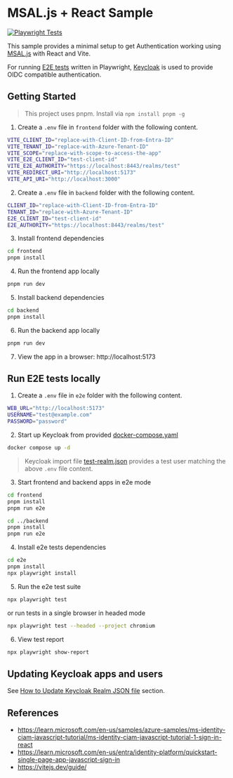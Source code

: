 # MSAL.js + React Sample

 [![Playwright Tests](https://github.com/pivotal-djoo/msal-react-sample/actions/workflows/playwright.yml/badge.svg)](https://github.com/pivotal-djoo/msal-react-sample/actions/workflows/playwright.yml)

This sample provides a minimal setup to get Authentication working using [MSAL.js](https://github.com/AzureAD/microsoft-authentication-library-for-js#readme) with React and Vite.

For running [E2E tests](./e2e/tests/example.spec.ts) written in Playwright, [Keycloak](https://www.keycloak.org/) is used to provide OIDC compatible authentication.

## Getting Started

> This project uses pnpm. Install via `npm install pnpm -g`

1. Create a `.env` file in `frontend` folder with the following content.

```bash
VITE_CLIENT_ID="replace-with-Client-ID-from-Entra-ID"
VITE_TENANT_ID="replace-with-Azure-Tenant-ID"
VITE_SCOPE="replace-with-scope-to-access-the-app"
VITE_E2E_CLIENT_ID="test-client-id"
VITE_E2E_AUTHORITY="https://localhost:8443/realms/test"
VITE_REDIRECT_URI="http://localhost:5173"
VITE_API_URI="http://localhost:3000"
```

2. Create a `.env` file in `backend` folder with the following content.

```bash
CLIENT_ID="replace-with-Client-ID-from-Entra-ID"
TENANT_ID="replace-with-Azure-Tenant-ID"
E2E_CLIENT_ID="test-client-id"
E2E_AUTHORITY="https://localhost:8443/realms/test"
```

3. Install frontend dependencies

```bash
cd frontend
pnpm install
```

4. Run the frontend app locally

```bash
pnpm run dev
```

5. Install backend dependencies

```bash
cd backend
pnpm install
```

6. Run the backend app locally

```bash
pnpm run dev
```

7. View the app in a browser: http://localhost:5173

## Run E2E tests locally

1. Create a `.env` file in `e2e` folder with the following content.

```bash
WEB_URL="http://localhost:5173"
USERNAME="test@example.com"
PASSWORD="password"
```

2. Start up Keycloak from provided [docker-compose.yaml](./docker-compose.yaml)

```bash
docker compose up -d
```

> Keycloak import file [test-realm.json](./keycloak/test-realm.json) provides a test user matching the above `.env` file content.

3. Start frontend and backend apps in e2e mode

```bash
cd frontend
pnpm install
pnpm run e2e

cd ../backend
pnpm install
pnpm run e2e
```

4. Install e2e tests dependencies

```bash
cd e2e
pnpm install
npx playwright install
```

5. Run the e2e test suite

```bash
npx playwright test
```

or run tests in a single browser in headed mode

```bash
npx playwright test --headed --project chromium
```

6. View test report

```bash
npx playwright show-report
```

## Updating Keycloak apps and users

See [How to Update Keycloak Realm JSON file](./keycloak/README.md) section.

## References

- https://learn.microsoft.com/en-us/samples/azure-samples/ms-identity-ciam-javascript-tutorial/ms-identity-ciam-javascript-tutorial-1-sign-in-react
- https://learn.microsoft.com/en-us/entra/identity-platform/quickstart-single-page-app-javascript-sign-in
- https://vitejs.dev/guide/
